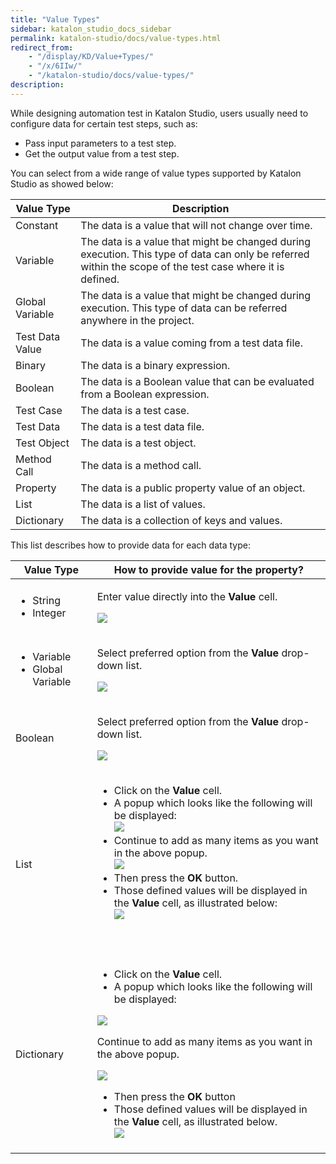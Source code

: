 ```yaml
---
title: "Value Types" 
sidebar: katalon_studio_docs_sidebar
permalink: katalon-studio/docs/value-types.html 
redirect_from:
    - "/display/KD/Value+Types/"
    - "/x/6IIw/"
    - "/katalon-studio/docs/value-types/"
description: 
---
```

While designing automation test in Katalon Studio, users usually need to configure data for certain test steps, such as:

*   Pass input parameters to a test step.
*   Get the output value from a test step.

You can select from a wide range of value types supported by Katalon Studio as showed below:

| Value Type | Description |
| --- | --- |
| Constant | The data is a value that will not change over time. |
| Variable | The data is a value that might be changed during execution. This type of data can only be referred within the scope of the test case where it is defined. |
| Global Variable | The data is a value that might be changed during execution. This type of data can be referred anywhere in the project. |
| Test Data Value | The data is a value coming from a test data file. |
| Binary | The data is a binary expression. |
| Boolean | The data is a Boolean value that can be evaluated from a Boolean expression. |
| Test Case | The data is a test case. |
| Test Data | The data is a test data file. |
| Test Object | The data is a test object. |
| Method Call | The data is a method call. |
| Property | The data is a public property value of an object. |
| List | The data is a list of values. |
| Dictionary | The data is a collection of keys and values. |

This list describes how to provide data for each data type:

<table><thead><tr><th>Value Type</th><th>How to provide value for the property?</th></tr></thead><tbody><tr><td><ul><li>String</li><li>Integer</li></ul></td><td><p>Enter value directly into the <strong>Value</strong> cell.</p><p><img src="../../images/katalon-studio/docs/value-types/image2017-2-24-223A13A4.png"></p></td></tr><tr><td><ul><li>Variable</li><li>Global Variable</li></ul></td><td><p>Select preferred option from the <strong>Value</strong> drop-down list.</p><p><img src="../../images/katalon-studio/docs/value-types/image2017-2-24-223A33A11.png"></p></td></tr><tr><td>Boolean</td><td><p>Select preferred option from the <strong>Value</strong> drop-down list.</p><p><img src="../../images/katalon-studio/docs/value-types/image2017-2-24-213A583A55.png"></p></td></tr><tr><td>List</td><td><ul><li>Click on the <strong>Value</strong> cell.</li><li>A popup which looks like the following will be displayed:<br><img src="../../images/katalon-studio/docs/value-types/Screen-Shot-2017-07-13-at-14.37.49.png"></li><li>Continue&nbsp;to add as many items as you want in the above popup.<br><img src="../../images/katalon-studio/docs/value-types/Screen-Shot-2017-07-13-at-14.26.51.png"></li><li>Then press the <strong>OK</strong> button.</li><li>Those defined values will be displayed in the <strong>Value</strong> cell, as illustrated below:<br><img src="../../images/katalon-studio/docs/value-types/Screen-Shot-2017-07-13-at-14.27.28.png"></li></ul><p>&nbsp;</p></td></tr><tr><td>Dictionary</td><td><ul><li>Click on the <strong>Value</strong> cell.</li><li>A popup which looks like the following will be displayed:</li></ul><p><img src="../../images/katalon-studio/docs/value-types/Screen-Shot-2017-07-13-at-14.39.13.png"></p><p>Continue to add as many items as you want in the above popup.</p><p><img src="../../images/katalon-studio/docs/value-types/Screen-Shot-2017-07-13-at-14.41.07.png"></p><ul><li>Then press the <strong>OK</strong> button</li><li>Those defined values will be displayed in the <strong>Value</strong> cell, as illustrated below.<br><img src="../../images/katalon-studio/docs/value-types/Screen-Shot-2017-07-13-at-14.31.40.png"></li></ul></td></tr></tbody></table>